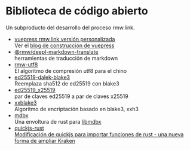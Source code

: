 # Biblioteca de código abierto

Un subproducto del desarrollo del proceso rmw.link.

* [vuepress rmw.link versión personalizada](https://github.com/rmw-link/blog-vuepress2)  
  Ver el [blog de construcción de vuepress](/log/2020-11-29-vuepress.html)
* [@rmw/deepl-markdown-translate](https://www.npmjs.com/package/@rmw/deepl-markdown-translate)  
  herramientas de traducción de markdown
* [rmw-utf8](https://docs.rs/crate/rmw-utf8)  
  El algoritmo de compresión utf8 para el chino
* [ed25519-dalek-blake3](https://github.com/rmw-lib/ed25519_x25519)  
  Reemplaza sha512 de ed25519 con blake3
* [ed25519_x25519](https://github.com/rmw-lib/ed25519_x25519)  
  par de claves ed25519 a par de claves x25519
* [xxblake3](https://docs.rs/crate/xxblake3)  
  Algoritmo de encriptación basado en blake3, xxh3
* [mdbx](https://docs.rs/crate/mdbx)  
  Una envoltura de rust para [libmdbx](https://github.com/erthink/libmdbx)
* [quickjs-rust](https://github.com/rmw-lib/quickjs-rust)  
  [Modificación de quickjs para importar funciones de rust - una nueva forma de ampliar Kraken](/log/2022-04-29-quickjs-rust.html)